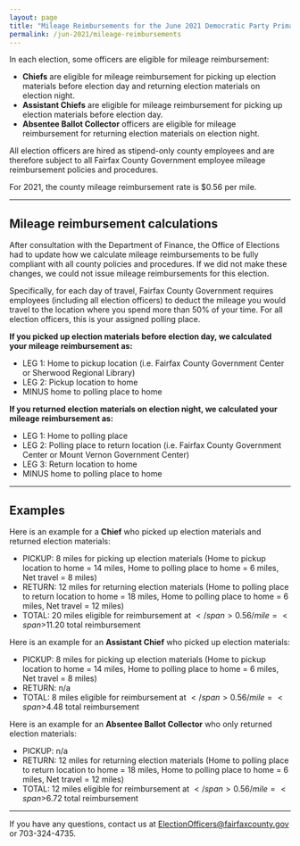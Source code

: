 ```yaml
---
layout: page
title: "Mileage Reimbursements for the June 2021 Democratic Party Primary Election"
permalink: /jun-2021/mileage-reimbursements
---
```


In each election, some officers are eligible for mileage reimbursement:

- **Chiefs** are eligible for mileage reimbursement for picking up election materials before election day and returning election materials on election night.
- **Assistant Chiefs** are eligible for mileage reimbursement for picking up election materials before election day.
- **Absentee Ballot Collector** officers are eligible for mileage reimbursement for returning election materials on election night.

All election officers are hired as stipend-only county employees and are therefore subject to all Fairfax County Government employee mileage reimbursement policies and procedures.

For 2021, the county mileage reimbursement rate is <span>$</span>0.56 per mile.

---

## Mileage reimbursement calculations

After consultation with the Department of Finance, the Office of Elections had to update how we calculate mileage reimbursements to be fully compliant with all county policies and procedures. If we did not make these changes, we could not issue mileage reimbursements for this election.

Specifically, for each day of travel, Fairfax County Government requires employees (including all election officers) to deduct the mileage you would travel to the location where you spend more than 50% of your time. For all election officers, this is your assigned polling place.

**If you picked up election materials before election day, we calculated your mileage reimbursement as:**
- LEG 1: Home to pickup location (i.e. Fairfax County Government Center or Sherwood Regional Library)
- LEG 2: Pickup location to home
- MINUS home to polling place to home

**If you returned election materials on election night, we calculated your mileage reimbursement as:**
- LEG 1: Home to polling place
- LEG 2: Polling place to return location (i.e. Fairfax County Government Center or Mount Vernon Government Center)
- LEG 3: Return location to home
- MINUS home to polling place to home

---

## Examples

Here is an example for a **Chief** who picked up election materials and returned election materials:
- PICKUP: 8 miles for picking up election materials (Home to pickup location to home = 14 miles, Home to polling place to home = 6 miles, Net travel = 8 miles)
- RETURN: 12 miles for returning election materials (Home to polling place to return location to home = 18 miles, Home to polling place to home = 6 miles, Net travel = 12 miles)
- TOTAL: 20 miles eligible for reimbursement at <span>$</span>0.56/mile = <span>$</span>11.20 total reimbursement

Here is an example for an **Assistant Chief** who picked up election materials:
- PICKUP: 8 miles for picking up election materials (Home to pickup location to home = 14 miles, Home to polling place to home = 6 miles, Net travel = 8 miles)
- RETURN: n/a
- TOTAL: 8 miles eligible for reimbursement at <span>$</span>0.56/mile = <span>$</span>4.48 total reimbursement

Here is an example for an **Absentee Ballot Collector** who only returned election materials:
- PICKUP: n/a
- RETURN: 12 miles for returning election materials (Home to polling place to return location to home = 18 miles, Home to polling place to home = 6 miles, Net travel = 12 miles)
- TOTAL: 12 miles eligible for reimbursement at <span>$</span>0.56/mile = <span>$</span>6.72 total reimbursement

---

If you have any questions, contact us at ElectionOfficers@fairfaxcounty.gov or 703-324-4735.
